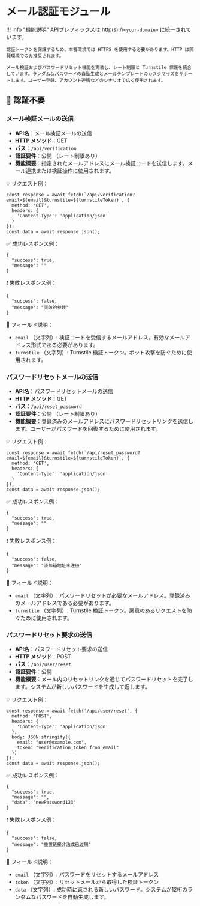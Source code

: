 # メール認証モジュール

!!! info "機能説明"
    APIプレフィックスは http(s)://`<your-domain>` に統一されています。

    認証トークンを保護するため、本番環境では HTTPS を使用する必要があります。HTTP は開発環境でのみ推奨されます。

    メール検証およびパスワードリセット機能を実装し、レート制限と Turnstile 保護を統合しています。ランダムなパスワードの自動生成とメールテンプレートのカスタマイズをサポートします。ユーザー登録、アカウント連携などのシナリオで広く使用されます。

## 🔐 認証不要

### メール検証メールの送信

- **API名**：メール検証メールの送信
- **HTTP メソッド**：GET
- **パス**：`/api/verification`
- **認証要件**：公開 （レート制限あり）
- **機能概要**：指定されたメールアドレスにメール検証コードを送信します。メール連携または検証操作に使用されます。

💡 リクエスト例：

```
const response = await fetch(`/api/verification?email=${email}&turnstile=${turnstileToken}`, {  
  method: 'GET',  
  headers: {  
    'Content-Type': 'application/json'  
  }  
});  
const data = await response.json();
```

✅ 成功レスポンス例：

```
{  
  "success": true,  
  "message": ""  
}
```

❗ 失敗レスポンス例：

```
{  
  "success": false,  
  "message": "无效的参数"  
}
```

🧾 フィールド説明：

- `email` （文字列）: 検証コードを受信するメールアドレス。有効なメールアドレス形式である必要があります。
- `turnstile` （文字列）: Turnstile 検証トークン。ボット攻撃を防ぐために使用されます。

### パスワードリセットメールの送信

- **API名**：パスワードリセットメールの送信
- **HTTP メソッド**：GET
- **パス**：`/api/reset_password`
- **認証要件**：公開 （レート制限あり）
- **機能概要**：登録済みのメールアドレスにパスワードリセットリンクを送信します。ユーザーがパスワードを回復するために使用されます。

💡 リクエスト例：

```
const response = await fetch(`/api/reset_password?email=${email}&turnstile=${turnstileToken}`, {  
  method: 'GET',  
  headers: {  
    'Content-Type': 'application/json'  
  }  
});  
const data = await response.json();
```

✅ 成功レスポンス例：

```
{  
  "success": true,  
  "message": ""  
}
```

❗ 失敗レスポンス例：

```
{  
  "success": false,  
  "message": "该邮箱地址未注册"  
}
```

🧾 フィールド説明：

- `email` （文字列）: パスワードリセットが必要なメールアドレス。登録済みのメールアドレスである必要があります。
- `turnstile` （文字列）: Turnstile 検証トークン。悪意のあるリクエストを防ぐために使用されます。

### パスワードリセット要求の送信

- **API名**：パスワードリセット要求の送信
- **HTTP メソッド**：POST
- **パス**：`/api/user/reset`
- **認証要件**：公開
- **機能概要**：メール内のリセットリンクを通じてパスワードリセットを完了します。システムが新しいパスワードを生成して返します。

💡 リクエスト例：

```
const response = await fetch('/api/user/reset', {  
  method: 'POST',  
  headers: {  
    'Content-Type': 'application/json'  
  },  
  body: JSON.stringify({  
    email: "user@example.com",  
    token: "verification_token_from_email"  
  })  
});  
const data = await response.json();
```

✅ 成功レスポンス例：

```
{  
  "success": true,  
  "message": "",  
  "data": "newPassword123"  
}
```

❗ 失敗レスポンス例：

```
{  
  "success": false,  
  "message": "重置链接非法或已过期"  
}
```

🧾 フィールド説明：

- `email` （文字列）: パスワードをリセットするメールアドレス
- `token` （文字列）: リセットメールから取得した検証トークン
- `data` （文字列）: 成功時に返される新しいパスワード。システムが12桁のランダムなパスワードを自動生成します。